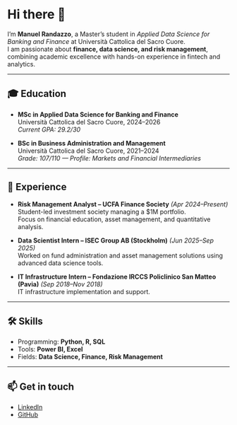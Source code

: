 # Hi there 👋

I’m **Manuel Randazzo**, a Master’s student in *Applied Data Science for Banking and Finance* at Università Cattolica del Sacro Cuore.  
I am passionate about **finance, data science, and risk management**, combining academic excellence with hands-on experience in fintech and analytics.

---

## 🎓 Education
- **MSc in Applied Data Science for Banking and Finance**  
  Università Cattolica del Sacro Cuore, 2024–2026  
  *Current GPA: 29.2/30*  

- **BSc in Business Administration and Management**  
  Università Cattolica del Sacro Cuore, 2021–2024  
  *Grade: 107/110 — Profile: Markets and Financial Intermediaries*  

---

## 💼 Experience
- **Risk Management Analyst – UCFA Finance Society** *(Apr 2024–Present)*  
  Student-led investment society managing a $1M portfolio.  
  Focus on financial education, asset management, and quantitative analysis.  

- **Data Scientist Intern – ISEC Group AB (Stockholm)** *(Jun 2025–Sep 2025)*  
  Worked on fund administration and asset management solutions using advanced data science tools.  

- **IT Infrastructure Intern – Fondazione IRCCS Policlinico San Matteo (Pavia)** *(Sep 2018–Nov 2018)*  
  IT infrastructure implementation and support.  

---

## 🛠️ Skills
- Programming: **Python, R, SQL**  
- Tools: **Power BI, Excel**  
- Fields: **Data Science, Finance, Risk Management**  

---

## 📫 Get in touch
- [LinkedIn](https://www.linkedin.com/in/manuel-randazzo-b23188242/)  
- [GitHub](https://github.com/Rendi28)  
